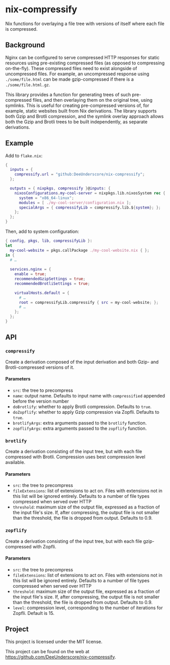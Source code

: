 # nix-compressify

Nix functions for overlaying a file tree with versions of itself where each file is compressed.

## Background
Nginx can be configured to serve compressed HTTP responses for static resources using pre-existing compressed files (as opposed to compressing on-the-fly). These compressed files need to exist alongside of uncompressed files. For example, an uncompressed response using `./some/file.html` can be made gzip-compressed if there is a `./some/file.html.gz`.

This library provides a function for generating trees of such pre-compressed files, and then overlaying them on the original tree, using symlinks. This is useful for creating pre-compressed versions of, for example, static websites built from Nix derivations. The library supports both Gzip and Brotli compression, and the symlink overlay approach allows both the Gzip and Brotli trees to be built independently, as separate derivations. 

## Example
Add to `flake.nix`:

```nix
{
  inputs = {
    compressify.url = "github:DeeUnderscore/nix-compressify";
  };

  outputs = { nixpkgs, compressify }@inputs: {
    nixosConfigurations.my-cool-server = nixpkgs.lib.nixosSystem rec {
      system = "x86_64-linux";
      modules = [ ./my-cool-server/configuration.nix ];
      specialArgs = { compressifyLib = compressify.lib.${system}; };
    };
  };
}
```

Then, add to system configuration:

```nix
{ config, pkgs, lib, compressifyLib }:
let
  my-cool-website = pkgs.callPackage ./my-cool-website.nix { };
in {
  # …
  
  services.nginx = {
    enable = true;
    recommendedGzipSettings = true;
    recommendedBrotliSettings = true;

    virtualHosts.default = { 
      # …
      root = compressifyLib.compressify { src = my-cool-website; }; 
      # …
    };
  };
}
```

## API

### `compressify`

Create a derivation composed of the input derivation and both Gzip- and Brotli-compressed versions of it.

#### Parameters
* `src`: the tree to precompress
* `name`: output name. Defaults to input name with `compressified` appended before the version number
* `doBrotlify`: whether to apply Brotli compression. Defaults to `true`.
* `doZopflify`: whether to apply Gzip compression via Zopfli. Defaults to `true`.
* `brotlifyArgs`: extra arguments passed to the `brotlify` function.
* `zopflifyArgs`: extra arguments passed to the `zopflify` function.

### `brotlify`

Create a derivation consisting of the input tree, but with each file compressed with Brotli. Compression uses best compression level available.

#### Parameters
* `src`: the tree to precompress
* `fileExtensions`: list of extensions to act on. Files with extensions not in this list will be ignored entirely. Defaults to a number of file types compressed when served over HTTP
* `threshold`: maximum size of the output file, expressed as a fraction of the input file's size. If, after compressing, the output file is not smaller than the threshold, the file is dropped from output. Defaults to 0.9.

### `zopflify`

Create a derivation consisting of the input tree, but with each file gzip-compressed with Zopfli.

#### Parameters
* `src`: the tree to precompress
* `fileExtensions`: list of extensions to act on. Files with extensions not in this list will be ignored entirely. Defaults to a number of file types compressed when served over HTTP
* `threshold`: maximum size of the output file, expressed as a fraction of the input file's size. If, after compressing, the output file is not smaller than the threshold, the file is dropped from output. Defaults to 0.9.
* `level`: compression level, corresponding to the number of iterations for Zopfli. Default is 15.

## Project
This project is licensed under the MIT license.

This project can be found on the web at <https://github.com/DeeUnderscore/nix-compressify>.
